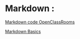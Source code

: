 # Markdown :

[Markdown code OpenClassRooms](https://openclassrooms.com/courses/redigez-en-markdown)

[Markdown Basics](http://rmarkdown.rstudio.com/authoring_basics.html)

